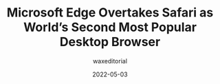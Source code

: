 ---
author: waxeditorial
date: 2022-05-03
permalink: false
publisher: macrumors
tags:
  - user-agents
  - metrics
  - comparisons
target_url: https://www.macrumors.com/2022/05/03/microsoft-edge-overtakes-safari-popularity/
title: Microsoft Edge Overtakes Safari as World’s Second Most Popular Desktop Browser
---